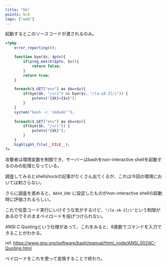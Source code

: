 ```yaml
---
title: "bb"
points: N/A
tags: ["web"]
---
```


起動するとこのソースコードが渡されるのみ。

```php
<?php
    error_reporting(0);

    function bye($s, $ptn){
        if(preg_match($ptn, $s)){
            return false;
        }
        return true;
    }

    foreach($_GET["env"] as $k=>$v){
        if(bye($k, "/=/i") && bye($v, "/[a-zA-Z]/i")) {
            putenv("{$k}={$v}");
        }
    }
    system("bash -c 'imdude'");
    
    foreach($_GET["env"] as $k=>$v){
        if(bye($k, "/=/i")) {
            putenv("{$k}");
        }
    }
    highlight_file(__FILE__);
?>
```

攻撃者は環境変数を制御でき、サーバーはbashをnon-interactive shellを起動するのみの処理となっている。

調査してみるとshellshockの記事がたくさん出てくるが、これは今回の環境においては刺さらない。

さらに調査を進めると、`BASH_ENV` に設定したものがnon-interactive shellの起動時に評価されるらしい。

これで任意コード実行にいけそうな気がするけど、`"/[a-zA-Z]/i"`という制限があるのでそのままペイロードを投げつけられない。

ANSI C Quotingという仕様があって、これをみると、8進数でコマンドを入力できることがわかる。

ref. https://www.gnu.org/software/bash/manual/html_node/ANSI_002dC-Quoting.html

ペイロードをこれを使って変換することで終わり。